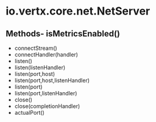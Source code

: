 # io.vertx.core.net.NetServer
## Methods- isMetricsEnabled()
- connectStream()
- connectHandler(handler)
- listen()
- listen(listenHandler)
- listen(port,host)
- listen(port,host,listenHandler)
- listen(port)
- listen(port,listenHandler)
- close()
- close(completionHandler)
- actualPort()

